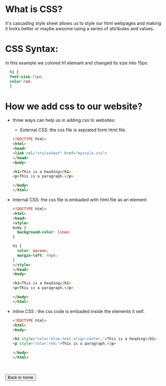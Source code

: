 # What is CSS? 
it's cascading style sheet allows us to style our html webpages and making it looks better or maybe awsome using a series of attributes and values.


# CSS Syntax:
in this example we colored h1 elemant and changed its size into 15px:

```CSS
  h1 {
  font-size:15px;
  color:red;
  }
  ```
  
  # How we add css to our website?

  * three ways can help us in adding css to websites:
    - External CSS: the css file is seprated form html file.

    ```html
    <!DOCTYPE html>
    <html>
    <head>
    <link rel="stylesheet" href="mystyle.css">
    </head>
    <body>

    <h1>This is a heading</h1>
    <p>This is a paragraph.</p>

    </body>
    </html>
    ```

- Internal CSS: the css file is embaded with html file as an element.
    ```html
    <!DOCTYPE html>
    <html>
    <head>
    <style>
    body {
      background-color: linen;
    }

    h1 {
      color: maroon;
      margin-left: 40px;
    }
    </style>
    </head>
    <body>

    <h1>This is a heading</h1>
    <p>This is a paragraph.</p>

    </body>
    </html>
    ```

 - Inline CSS : the css code is embaded inside the elements it self.

    ```html
    <!DOCTYPE html>
    <html>
    <body>

    <h1 style="color:blue;text-align:center;">This is a heading</h1>
    <p style="color:red;">This is a paragraph.</p>

    </body>
    </html>
    ```


<br>

<button name="button" onclick="https://jehadabuawwad.github.io/reading-notes/">Back to home</button>